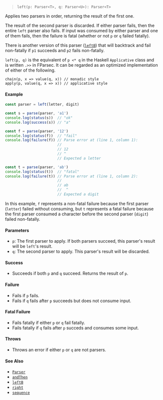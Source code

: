 <!--
 Copyright (c) 2020 Thomas J. Otterson
 
 This software is released under the MIT License.
 https://opensource.org/licenses/MIT
-->

> `left(p: Parser<T>, q: Parser<U>): Parser<T>`

Applies two parsers in order, returning the result of the first one.

The result of the second parser is discarded. If either parser fails, then the entire `left` parser also fails. If input was consumed by either parser and one of them fails, then the failure is fatal (whether or not `p` or `q` failed fatally).

There is another version of this parser ([`leftB`](leftb.md)) that will backtrack and fail non-fatally if `p1` succeeds and `p2` fails non-fatally.

`left(p, q)` is the equivalent of `p <* q` in the Haskell `Applicative` class and is written `.>>` in FParsec. It can be regarded as an optimized implementation of either of the following.

```
chain(p, x => value(q, x)) // monadic style
apply(p, value(q, x => x)) // applicative style
```

#### Example

```javascript
const parser = left(letter, digit)

const s = parse(parser, 'a1')
console.log(status(s))  // "ok"
console.log(success(s)) // "a"

const f = parse(parser, '12')
console.log(status(f))  // "fail"
console.log(failure(f)) // Parse error at (line 1, column 1):
                        //
                        // 12
                        // ^
                        // Expected a letter

const t = parse(parser, 'ab')
console.log(status(t))  // "fatal"
console.log(failure(t)) // Parse error at (line 1, column 2):
                        //
                        // ab
                        //  ^
                        // Expected a digit
```

In this example, `f` represents a non-fatal failure because the first parser (`letter`) failed without consuming, but `t` represents a fatal failure because the first parser consumed a character before the second parser (`digit`) failed non-fatally.

#### Parameters

* `p`: The first parser to apply. If both parsers succeed, this parser's result will be `left`'s result.
* `q`: The second parser to apply. This parser's result will be discarded.

#### Success

* Succeeds if both `p` and `q` succeed. Returns the result of `p`.

#### Failure

* Fails if `p` fails.
* Fails if `q` fails after `p` succeeds but does not consume input.

#### Fatal Failure

* Fails fatally if either `p` or `q` fail fatally.
* Fails fatally if `q` fails after `p` succeds and consumes some input.

#### Throws

* Throws an error if either `p` or `q` are not parsers.

#### See Also

* [`Parser`](../types/parser.md)
* [`andThen`](andthen.md)
* [`leftB`](leftb.md)
* [`right`](right.md)
* [`sequence`](sequence.md)